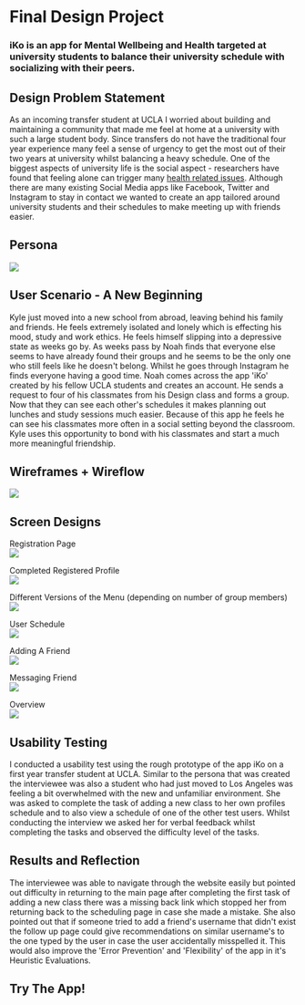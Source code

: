 # Final Design Project
### iKo is an app for Mental Wellbeing and Health targeted at university students to balance their university schedule with socializing with their peers. 

## Design Problem Statement  

As an incoming transfer student at UCLA I worried about building and maintaining a community that made me feel at home at a university with such a large student body. Since transfers do not have the traditional four year experience many feel a sense of urgency to get the most out of their two years at university whilst balancing a heavy schedule. One of the biggest aspects of university life is the social aspect - researchers have found that feeling alone can trigger many [health related issues](https://journals.sagepub.com/doi/full/10.1177/1745691614568352). Although there are many existing Social Media apps like Facebook, Twitter and Instagram to stay in contact we wanted to create an app tailored around university students and their schedules to make meeting up with friends easier. 

## Persona 

![](https://izuberi.github.io/Portfolio/Persona.png)  

## User Scenario - A New Beginning   

Kyle just moved into a new school from abroad, leaving behind his family and friends. He feels extremely isolated and lonely which is effecting his mood, study and work ethics. He feels himself slipping into a depressive state as weeks go by. As weeks pass by Noah finds that everyone else seems to have already found their groups and he seems to be the only one who still feels like he doesn't belong. Whilst he goes through Instagram he finds everyone having a good time. Noah comes across the app 'iKo' created by his fellow UCLA students and creates an account. He sends a request to four of his classmates from his Design class and forms a group. Now that they can see each other's schedules it makes planning out lunches and study sessions much easier. Because of this app he feels he can see his classmates more often in a social setting beyond the classroom. Kyle uses this opportunity to bond with his classmates and start a much more meaningful friendship. 

## Wireframes + Wireflow 

![](https://izuberi.github.io/Portfolio/Wireframe.png)

## Screen Designs 

Registration Page  
![](https://izuberi.github.io/Portfolio/Registration.png)

Completed Registered Profile  
![](https://izuberi.github.io/Portfolio/Registration%20Profile.png)

Different Versions of the Menu (depending on number of group members)  
![](https://izuberi.github.io/Portfolio/Menu.png)

User Schedule  
![](https://izuberi.github.io/Portfolio/Self%20Schedule.png)

Adding A Friend  
![](https://izuberi.github.io/Portfolio/Adding%20A%20Friend.png)

Messaging Friend  
![](https://izuberi.github.io/Portfolio/Friend%20Profile.png)

Overview  
![](https://izuberi.github.io/Portfolio/Overview%20New.png)

## Usability Testing

I conducted a usability test using the rough prototype of the app iKo on a first year transfer student at UCLA. Similar to the persona that was created the interviewee was also a student who had just moved to Los Angeles was feeling a bit overwhelmed with the new and unfamiliar environment. She was asked to complete the task of adding a new class to her own profiles schedule and to also view a schedule of one of the other test users. Whilst conducting the interview we asked her for verbal feedback whilst completing the tasks and observed the difficulty level of the tasks. 

## Results and Reflection 

The interviewee was able to navigate through the website easily but pointed out difficulty in returning to the main page after completing the first task of adding a new class there was a missing back link which stopped her from returning back to the scheduling page in case she made a mistake. She also pointed out that if someone tried to add a friend's username that didn't exist the follow up page could give recommendations on similar username's to the one typed by the user in case the user accidentally misspelled it. This would also improve the 'Error Prevention' and 'Flexibility' of the app in it's Heuristic Evaluations. 

## Try The App! 
